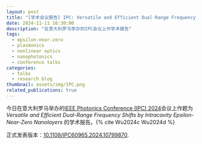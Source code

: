 ```yaml
---
layout: post
title: "[学术会议报告] IPC: Versatile and Efficient Dual-Range Frequency Shifts by Intracavity Epsilon-Near-Zero Nanolayers"
date: 2024-11-11 16:30:00
description: "在意大利罗马举办的IPC会议上作学术报告"
tags: 
  - epsilon-near-zero
  - plasmonics
  - nonlinear optics
  - nanophotonics
  - conference talks
categories: 
  - talks
  - research blog
thumbnail: assets/img/IPC.png
related_publications: true
---
```


今日在意大利罗马举办的[IEEE Photonics Conference (IPC) 2024](https://ieee-ipc.org/)会议上作题为 *Versatile and Efficient Dual-Range Frequency Shifts by Intracavity Epsilon-Near-Zero Nanolayers* 的学术报告。{% cite Wu2024c Wu2024d %}

正式发表版本：[10.1109/IPC60965.2024.10799870](https://doi.org/10.1109/IPC60965.2024.10799870). 